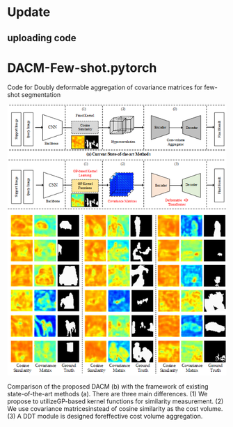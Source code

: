 # Update

## uploading code

# DACM-Few-shot.pytorch
Code for Doubly deformable aggregation of covariance matrices for few-shot segmentation


<div align="center">
  <img src="resources/code.png" width="800"/>  
</div>

Comparison of the proposed DACM (b) with the framework of existing state-of-the-art  methods  (a).  There  are  three  main  differences.  (1)  We  propose  to  utilizeGP-based kernel functions for similarity measurement. (2) We use covariance matricesinstead  of  cosine  similarity  as  the  cost  volume.  (3)  A  DDT  module  is  designed  foreffective cost volume aggregation.

